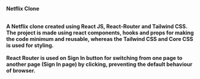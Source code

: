 <b> Netflix Clone <b> <br><br>

A Netflix clone created using React JS, React-Router and Tailwind CSS. The project is made using react components, hooks and props
for making the code minimum and reusable, whereas  the Tailwind CSS and Core CSS is used for styling. <br><br>
React Router is used on Sign In button for switching from one page to another page (Sign In page) by clicking, preventing the default behaviour of browser.

